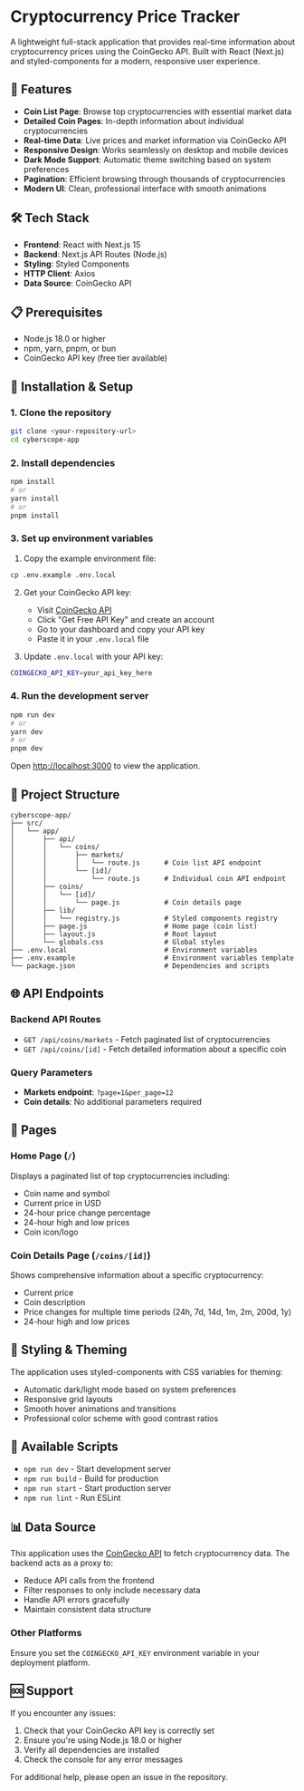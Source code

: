 # Cryptocurrency Price Tracker

A lightweight full-stack application that provides real-time information about cryptocurrency prices using the CoinGecko API. Built with React (Next.js) and styled-components for a modern, responsive user experience.

## 🚀 Features

- **Coin List Page**: Browse top cryptocurrencies with essential market data
- **Detailed Coin Pages**: In-depth information about individual cryptocurrencies
- **Real-time Data**: Live prices and market information via CoinGecko API
- **Responsive Design**: Works seamlessly on desktop and mobile devices
- **Dark Mode Support**: Automatic theme switching based on system preferences
- **Pagination**: Efficient browsing through thousands of cryptocurrencies
- **Modern UI**: Clean, professional interface with smooth animations

## 🛠 Tech Stack

- **Frontend**: React with Next.js 15
- **Backend**: Next.js API Routes (Node.js)
- **Styling**: Styled Components
- **HTTP Client**: Axios
- **Data Source**: CoinGecko API

## 📋 Prerequisites

- Node.js 18.0 or higher
- npm, yarn, pnpm, or bun
- CoinGecko API key (free tier available)

## 🔧 Installation & Setup

### 1. Clone the repository
```bash
git clone <your-repository-url>
cd cyberscope-app
```

### 2. Install dependencies
```bash
npm install
# or
yarn install
# or
pnpm install
```

### 3. Set up environment variables
1. Copy the example environment file:
```bash
cp .env.example .env.local
```

2. Get your CoinGecko API key:
   - Visit [CoinGecko API](https://www.coingecko.com/en/api)
   - Click "Get Free API Key" and create an account
   - Go to your dashboard and copy your API key
   - Paste it in your `.env.local` file

3. Update `.env.local` with your API key:
```bash
COINGECKO_API_KEY=your_api_key_here
```

### 4. Run the development server
```bash
npm run dev
# or
yarn dev
# or
pnpm dev
```

Open [http://localhost:3000](http://localhost:3000) to view the application.

## 📁 Project Structure

```
cyberscope-app/
├── src/
│   └── app/
│       ├── api/
│       │   └── coins/
│       │       ├── markets/
│       │       │   └── route.js      # Coin list API endpoint
│       │       └── [id]/
│       │           └── route.js      # Individual coin API endpoint
│       ├── coins/
│       │   └── [id]/
│       │       └── page.js           # Coin details page
│       ├── lib/
│       │   └── registry.js           # Styled components registry
│       ├── page.js                   # Home page (coin list)
│       ├── layout.js                 # Root layout
│       └── globals.css               # Global styles
├── .env.local                        # Environment variables
├── .env.example                      # Environment variables template
└── package.json                      # Dependencies and scripts
```

## 🌐 API Endpoints

### Backend API Routes
- `GET /api/coins/markets` - Fetch paginated list of cryptocurrencies
- `GET /api/coins/[id]` - Fetch detailed information about a specific coin

### Query Parameters
- **Markets endpoint**: `?page=1&per_page=12`
- **Coin details**: No additional parameters required

## 📱 Pages

### Home Page (`/`)
Displays a paginated list of top cryptocurrencies including:
- Coin name and symbol
- Current price in USD
- 24-hour price change percentage
- 24-hour high and low prices
- Coin icon/logo

### Coin Details Page (`/coins/[id]`)
Shows comprehensive information about a specific cryptocurrency:
- Current price
- Coin description
- Price changes for multiple time periods (24h, 7d, 14d, 1m, 2m, 200d, 1y)
- 24-hour high and low prices

## 🎨 Styling & Theming

The application uses styled-components with CSS variables for theming:
- Automatic dark/light mode based on system preferences
- Responsive grid layouts
- Smooth hover animations and transitions
- Professional color scheme with good contrast ratios

## 🔄 Available Scripts

- `npm run dev` - Start development server
- `npm run build` - Build for production
- `npm run start` - Start production server
- `npm run lint` - Run ESLint

## 📊 Data Source

This application uses the [CoinGecko API](https://www.coingecko.com/en/api) to fetch cryptocurrency data. The backend acts as a proxy to:
- Reduce API calls from the frontend
- Filter responses to only include necessary data
- Handle API errors gracefully
- Maintain consistent data structure

### Other Platforms

Ensure you set the `COINGECKO_API_KEY` environment variable in your deployment platform.

## 🆘 Support

If you encounter any issues:
1. Check that your CoinGecko API key is correctly set
2. Ensure you're using Node.js 18.0 or higher
3. Verify all dependencies are installed
4. Check the console for any error messages

For additional help, please open an issue in the repository.

